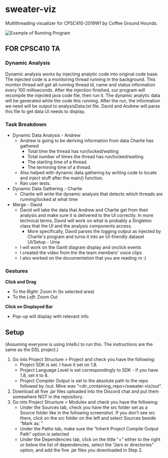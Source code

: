 # sweater-viz

Multithreading visualizer for CPSC410-2019W1 by Coffee Ground Hounds.

![Example of Running Program](screencap.png)

## FOR CPSC410 TA

### Dynamic Analysis
Dynamic analysis works by injecting analytic code into original code base. The injected code is a monitoring thread running in the background.
This monitor thread will get all running thread id, name and status information every 100 milliseconds.
After the injection finished, our program will recompile the injected java code file, then run it.
The dynamic analytic data will be generated while the code this running. After the run, the information we need will be output to analysisData.txt file.
David and Andrew will parse this file to get data UI needs to display.

### Task Breakdown
* Dynamic Data Analysis - Andrew
    + Andrew is going to be deriving information from data Charlie has gathered
        + Total time the thread has run/locked/waiting
        + Total number of times the thread has run/locked/waiting
        + The starting time of a thread.
        + The termining time of a thread.
    + Also helped with dynamic data gathering by writing code to locate and inject stuff after the main() function.
    + Ran user tests.
* Dynamic Data Gathering - Charlie
    + Charlie will write the dynamic analysis that detects which threads 
        are running/locked at what time
* Merge - David
    + David will take the data that Andrew and Charlie get from their analysis 
    and make sure it is delivered to the UI correctly. In more technical terms, David will work on what is probably a Singleton class that the UI and the analysis components access.
        + More specifically, David parses the logging output 
        as injected by Charlie's program and turns it into an UI-friendly dataset
UI/Setup - Uma 
    + I will work on the Gantt diagram display and onclick events
    + I created the video from the the team members' voice clips
    + I also worked on the documentation that you are reading rn :)

### Gestures
**Click and Drag**
* To the _Right_: Zoom In (to selected area)
* To the _Left_: Zoom Out

**Click on Displayed Bar**
* Pop-up will display with relevant info

## Setup
(Assuming everyone is using IntelliJ to run this. 
The instructions are the same as the DSL project.)
1. Go into Project Structure > Project and check you have the following:
    + Project SDK is set. I have it set on 1.8.
    + Project Language Level is set correspondingly to SDK - 
        if you have 1.8, set it to 8.
    + Project Compiler Output is set to 
        the absolute path to the repo followed by /out. 
    Mine was “<dir_containing_repo>/sweater-viz/out”. 
2. Download all five .jar files uploaded into the Discord chat and 
    put them somewhere NOT in the repository.
3. Go into Project Structure > Modules and check you have the following:
    + Under the Sources tab, 
        check you have the src folder set as a Source folder 
        like in the following screenshot. 
        If you don’t see src there, 
        click on the src folder on the left and 
            select Sources beside “Mark as: ”
    + Under the Paths tab, 
        make sure the “Inherit Project Compile Output Path” option is selected
    + Under the Dependencies tab, 
        click on the little “+” either 
            to the right or below the list of dependencies, 
        select the “Jars or directories” option, and
        add the five .jar files you downloaded in Step 2. 
        
       


    